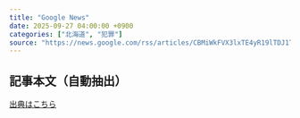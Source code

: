 ```yaml
---
title: "Google News"
date: 2025-09-27 04:00:00 +0900
categories: ["北海道", "犯罪"]
source: "https://news.google.com/rss/articles/CBMiWkFVX3lxTE4yR19lTDJ1TnJoUlV2MUE0SnVSVDFndUZvdTFDTVBlRmhXcHlLSGVEX3NGcnNfUnQyX1Y0WTVzd1NhVXNQbm5DN250SVRBbzEzLXJTeEdVZzNrdw?oc=5"
---
```


## 記事本文（自動抽出）
<body class="y0K44d EA71Tc" id="readabilityBody"></body>

[出典はこちら](https://news.google.com/rss/articles/CBMiWkFVX3lxTE4yR19lTDJ1TnJoUlV2MUE0SnVSVDFndUZvdTFDTVBlRmhXcHlLSGVEX3NGcnNfUnQyX1Y0WTVzd1NhVXNQbm5DN250SVRBbzEzLXJTeEdVZzNrdw?oc=5)
